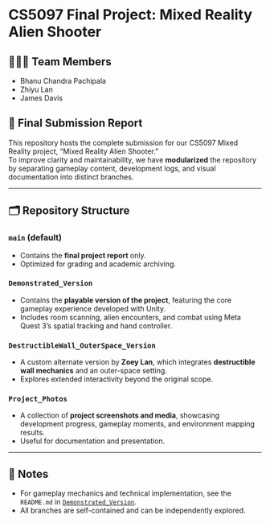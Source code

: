 # CS5097 Final Project: Mixed Reality Alien Shooter

## 🧑‍🤝‍🧑 Team Members
- Bhanu Chandra Pachipala
- Zhiyu Lan
- James Davis

## 📄 Final Submission Report

This repository hosts the complete submission for our CS5097 Mixed Reality project, “Mixed Reality Alien Shooter.”  
To improve clarity and maintainability, we have **modularized** the repository by separating gameplay content, development logs, and visual documentation into distinct branches.

---

## 🗂️ Repository Structure

### `main` (default)
- Contains the **final project report** only.
- Optimized for grading and academic archiving.

### `Demonstrated_Version`
- Contains the **playable version of the project**, featuring the core gameplay experience developed with Unity.
- Includes room scanning, alien encounters, and combat using Meta Quest 3’s spatial tracking and hand controller.

### `DestructibleWall_OuterSpace_Version`
- A custom alternate version by **Zoey Lan**, which integrates **destructible wall mechanics** and an outer-space setting.
- Explores extended interactivity beyond the original scope.

### `Project_Photos`
- A collection of **project screenshots and media**, showcasing development progress, gameplay moments, and environment mapping results.
- Useful for documentation and presentation.

---

## 📎 Notes
- For gameplay mechanics and technical implementation, see the `README.md` in [`Demonstrated_Version`](../../tree/Demonstrated_Version).
- All branches are self-contained and can be independently explored.

